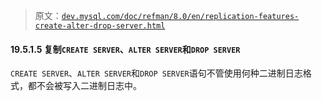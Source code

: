 > 原文：[`dev.mysql.com/doc/refman/8.0/en/replication-features-create-alter-drop-server.html`](https://dev.mysql.com/doc/refman/8.0/en/replication-features-create-alter-drop-server.html)

#### 19.5.1.5 复制`CREATE SERVER`、`ALTER SERVER`和`DROP SERVER`

`CREATE SERVER`、`ALTER SERVER`和`DROP SERVER`语句不管使用何种二进制日志格式，都不会被写入二进制日志中。
